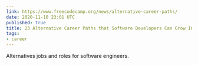 ```yaml
---
link: https://www.freecodecamp.org/news/alternative-career-paths/
date: 2020-11-10 23:01 UTC
published: true
title: 23 Alternative Career Paths that Software Developers Can Grow Into
tags:
- career
---
```


Alternatives jobs and roles for software engineers.
